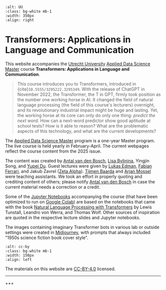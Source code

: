 ```{image} images/UU_logo_2021_EN_RGB.png
:alt: UU
:class: bg-white mb-1
:width: 350px
:align: right
```
# Transformers: Applications in Language and Communication

This website accompanies the [Utrecht University](https://www.uu.nl/en) [Applied Data Science Master](https://www.uu.nl/en/masters/applied-data-science) course **Transformers: Applications in Language and Communication**.  

> This course introduces you to Transformers, introduced in
> {cite}`10.5555/3295222.3295349`. With the release of ChatGPT in
> November 2022, the Transformer, the T in GPT, firmly took position
> as the number one working horse in AI. It changed the field of
> natural language processing (the field of this course's lecturers)
> overnight, and its revolutionary industrial impact might be huge and
> lasting. Yet, the working horse at its core can only do only one
> thing: *predict the next word*. How can a next-word predictor show
> good aptitude at school tests? How is it able to reason? What are
> the problematic aspects of this technology, and what are the current
> developments?

The [Applied Data Science
Master](https://www.uu.nl/en/masters/applied-data-science) program is
a one-year Master program. The live course is held yearly in
February-April. The current webpages reflect the course content from
the 2025 issue.

The content was created by [Antal van den
Bosch](https://antalvandenbosch.nl/), [Lisa
Bylinina](https://bylinina.github.io/), Yingjin Song, and [Yupei
Du](https://yupei.nl/). Guest lectures were given by [Lukas
Edman](https://leukas.github.io/cv/), [Fabian
Ferrari](https://www.fabianlferrari.com/), and Jakub Zavrel ([Zeta
Alpha](https://www.zeta-alpha.com/)). [Tijmen
Baarda](https://www.uu.nl/medewerkers/TCBaarda) and [Arjan
Mossel](https://www.uu.nl/medewerkers/AMossel) were teaching
assistants. We took an effort in properly quoting and crediting
content of others; please notify [Antal van den
Bosch](mailto:a.p.j.vandenbosch@uu.nl) in case the current material
needs a correction or a credit.

Some of the [Jupyter Notebooks](https://jupyter.org/) accompanying the
course (that have been optimized to run on [Google
Colab](https://colab.research.google.com/)) are based on the notebooks
that came with the book [Natural Language Processing with
Transformers](https://www.oreilly.com/library/view/natural-language-processing/9781098136789/)
by Lewis Tunstall, Leandro von Werra, and Thomas Wolf. Other sources
of inspiration are quoted in the respective lecture slides and Jupyter
notebooks.

The images containing imaginary Transformer bots in various lab or
outside settings were created in
[Midjourney](https://www.midjourney.com/home), with prompts that
always included "1950s science fiction book cover style".

```{image} images/cc-by.png
:alt: cc-by
:class: bg-white mb-1
:width: 150px
:align: left
```
The materials on this website are [CC-BY-4.0](https://creativecommons.org/licenses/by/4.0/) licensed.

---
+++

```{tableofcontents}
```
